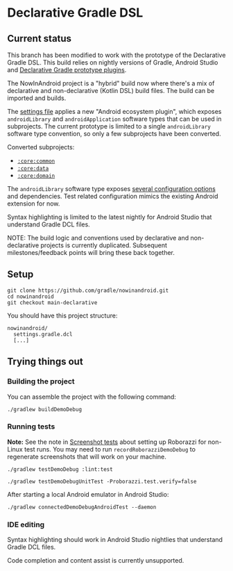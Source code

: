 # Declarative Gradle DSL

## Current status

This branch has been modified to work with the prototype of the Declarative Gradle DSL. This build relies on nightly versions of Gradle, Android Studio and [Declarative Gradle prototype plugins](https://github.com/gradle/declarative-gradle).

The NowInAndroid project is a "hybrid" build now where there's a mix of declarative and non-declarative (Kotlin DSL) build files. The build can be imported and builds.

The [settings file](settings.gradle.dcl) applies a new "Android ecosystem plugin", which exposes `androidLibrary` and `androidApplication` software types that can be used in subprojects. The current prototype is limited to a single `androidLibrary` software type convention, so only a few subprojects have been converted.

Converted subprojects:
- [`:core:common`](core/common/build.gradle.dcl)
- [`:core:data`](core/data/build.gradle.dcl)
- [`:core:domain`](core/domain/build.gradle.dcl)

The `androidLibrary` software type exposes [several configuration options](https://github.com/gradle/declarative-gradle/blob/main/unified-prototype/unified-plugin/plugin-android/src/main/java/org/gradle/api/experimental/android/library/AndroidLibrary.java) and dependencies. Test related configuration mimics the existing Android extension for now. 

Syntax highlighting is limited to the latest nightly for Android Studio that understand Gradle DCL files.

NOTE: The build logic and conventions used by declarative and non-declarative projects is currently duplicated. Subsequent milestones/feedback points will bring these back together. 

## Setup

```shell
git clone https://github.com/gradle/nowinandroid.git
cd nowinandroid
git checkout main-declarative
```

You should have this project structure:
```
nowinandroid/
  settings.gradle.dcl
  [...]
```

## Trying things out

### Building the project

You can assemble the project with the following command:

```shell
./gradlew buildDemoDebug
```

### Running tests
**Note:** See the note in [Screenshot tests](README.md#screenshot-tests) about setting up Roborazzi for non-Linux test runs. You may need to run `recordRoborazziDemoDebug` to regenerate screenshots that will work on your machine.

```shell
./gradlew testDemoDebug :lint:test
```

```shell
./gradlew testDemoDebugUnitTest -Proborazzi.test.verify=false
```

After starting a local Android emulator in Android Studio:
```shell
./gradlew connectedDemoDebugAndroidTest --daemon
````

### IDE editing

Syntax highlighting should work in Android Studio nightlies that understand Gradle DCL files.

Code completion and content assist is currently unsupported.

